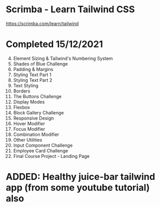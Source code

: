 
# Scrimba - Learn Tailwind CSS
https://scrimba.com/learn/tailwind

# Completed 15/12/2021<br>
4. Element Sizing & Tailwind's Numbering System<br>
5. Shades of Blue Challenge<br>
6. Padding & Margins<br>
7. Styling Text Part 1<br>
8. Styling Text Part 2<br>
9. Text Styling<br>
10. Borders<br>
11. The Buttons Challenge<br>
12. Display Modes<br>
13. Flexbox<br>
14. Block Gallery Challenge<br>
15. Responsive Design<br>
16. Hover Modifier<br>
17. Focus Modifier<br>
18. Combination Modifier<br>
19. Other Utilities<br>
20. Input Component Challenge<br>
21. Employee Card Challenge<br>
22. Final Course Project - Landing Page<br>

# ADDED: Healthy juice-bar tailwind app (from some youtube tutorial) also
